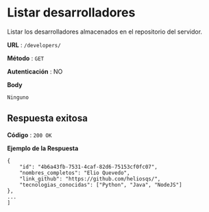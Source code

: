 # Listar desarrolladores

Listar los desarrolladores almacenados en el repositorio del servidor.

**URL** : `/developers/`

**Método** : `GET`

**Autenticación** : NO

**Body**

```
Ninguno
```

## Respuesta exitosa

**Código** : `200 OK`

**Ejemplo de la Respuesta**

```[
{
    "id": "4b6a43fb-7531-4caf-82d6-75153cf0fc07",
    "nombres_completos": "Elio Quevedo",
    "link_github": "https://github.com/heliosqs/",
    "tecnologias_conocidas": ["Python", "Java", "NodeJS"]
},
...
]
```